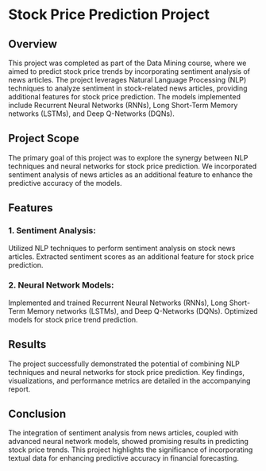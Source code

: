 # Stock Price Prediction Project

## Overview
This project was completed as part of the Data Mining course, where we aimed to predict stock price trends by incorporating sentiment analysis of news articles. The project leverages Natural Language Processing (NLP) techniques to analyze sentiment in stock-related news articles, providing additional features for stock price prediction. The models implemented include Recurrent Neural Networks (RNNs), Long Short-Term Memory networks (LSTMs), and Deep Q-Networks (DQNs).

## Project Scope
The primary goal of this project was to explore the synergy between NLP techniques and neural networks for stock price prediction. We incorporated sentiment analysis of news articles as an additional feature to enhance the predictive accuracy of the models.

## Features

### 1. Sentiment Analysis:

Utilized NLP techniques to perform sentiment analysis on stock news articles. Extracted sentiment scores as an additional feature for stock price prediction.

### 2. Neural Network Models:

Implemented and trained Recurrent Neural Networks (RNNs), Long Short-Term Memory networks (LSTMs), and Deep Q-Networks (DQNs). Optimized models for stock price trend prediction.

## Results
The project successfully demonstrated the potential of combining NLP techniques and neural networks for stock price prediction. Key findings, visualizations, and performance metrics are detailed in the accompanying report.

## Conclusion
The integration of sentiment analysis from news articles, coupled with advanced neural network models, showed promising results in predicting stock price trends. This project highlights the significance of incorporating textual data for enhancing predictive accuracy in financial forecasting.
